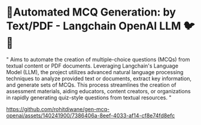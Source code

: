 # 🎯Automated MCQ Generation: by Text/PDF - Langchain OpenAI LLM 🐦🔗

"
 Aims to automate the creation of multiple-choice questions (MCQs) from textual content or PDF documents. 
 Leveraging Langchain's Language Model (LLM), the project utilizes advanced natural language processing techniques to analyze provided text or documents, extract key information, and generate sets of MCQs. 
 This process streamlines the creation of assessment materials, aiding educators, content creators, or organizations in rapidly generating quiz-style questions from textual resources.
"


https://github.com/rohitdiwane/gen-mcq-openai/assets/140241900/7386406a-8eef-4033-af14-cf8e74fd8efc




